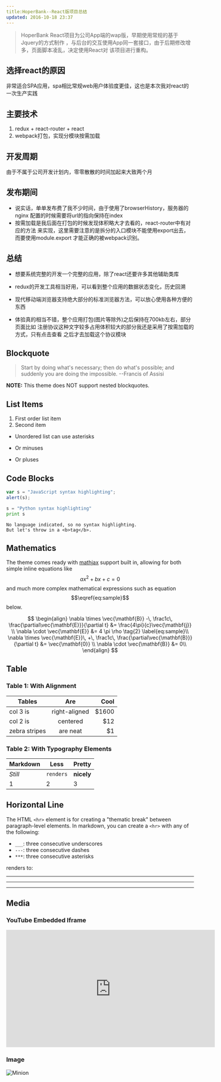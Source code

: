 ```yaml
---
title:HoperBank--React版项目总结
updated: 2016-10-18 23:37
---
```


> HoperBank React项目为公司App端的wap版，早期使用常规的基于Jquery的方式制作
，与后台的交互使用App同一套接口，由于后期修改增多，页面脚本凌乱，决定使用React对
该项目进行重构。

## 选择react的原因

非常适合SPA应用，spa相比常规web用户体验度更佳，这也是本次我对react的一次生产实践

<div class="divider"></div>


## 主要技术

1. redux + react-router + react
2. webpack打包，实现分模块按需加载


## 开发周期

由于不属于公司开发计划内，零零散散的时间加起来大致两个月

## 发布期间

- 说实话，单单发布费了我不少时间，由于使用了browserHistory，服务器的nginx
配置的时候需要将url的指向保持在index
- 按需加载是我后面在打包的时候发现体积略大才去看的，react-router中有对应的方法
来实现，这里需要注意的是拆分的入口模块不能使用export出去，而要使用module.export
才能正确的被webpack识别。

## 总结

- 想要系统完整的开发一个完整的应用，除了react还要许多其他辅助类库

- redux的开发工具相当好用，可以看到整个应用的数据状态变化，历史回溯

- 现代移动端浏览器支持绝大部分的标准浏览器方法，可以放心使用各种方便的东西

- 体验真的相当不错，整个应用打包(图片等除外)之后保持在700kb左右，部分页面比如
注册协议这种文字较多占用体积较大的部分我还是采用了按需加载的方式，只有点击查看
之后才去加载这个协议模块


## Blockquote

> Start by doing what's necessary; then do what's possible; and suddenly you are doing the impossible. --Francis of Assisi

**NOTE:** This theme does NOT support nested blockquotes.

<div class="divider"></div>

## List Items

1. First order list item
2. Second item

* Unordered list can use asterisks
- Or minuses
+ Or pluses

<div class="divider"></div>

## Code Blocks

```javascript
var s = "JavaScript syntax highlighting";
alert(s);
```

```python
s = "Python syntax highlighting"
print s
```

```
No language indicated, so no syntax highlighting.
But let's throw in a <b>tag</b>.
```

<div class="divider"></div>

## Mathematics

The theme comes ready with [mathjax](https://www.mathjax.org/) support built in, allowing for both simple inline equations like $$ax^2 + bx + c = 0$$ and much more complex mathematical expressions such as equation $$\eqref{eq:sample}$$ below.

$$
\begin{align}
\nabla \times \vec{\mathbf{B}} -\, \frac1c\, \frac{\partial\vec{\mathbf{E}}}{\partial t}  &= \frac{4\pi}{c}\vec{\mathbf{j}} \\   
\nabla \cdot \vec{\mathbf{E}} &= 4 \pi \rho \tag{2} \label{eq:sample}\\
\nabla \times \vec{\mathbf{E}}\, +\, \frac1c\, \frac{\partial\vec{\mathbf{B}}}{\partial t}  &= \vec{\mathbf{0}} \\
\nabla \cdot \vec{\mathbf{B}}  &= 0\\
\end{align}
$$

<div class="divider"></div>


## Table

### Table 1: With Alignment

| Tables        | Are           | Cool  |
| ------------- |:-------------:| -----:|
| col 3 is      | right-aligned | $1600 |
| col 2 is      | centered      |   $12 |
| zebra stripes | are neat      |    $1 |

### Table 2: With Typography Elements

Markdown | Less | Pretty
--- | --- | ---
*Still* | `renders` | **nicely**
1 | 2 | 3

<div class="divider"></div>

## Horizontal Line

The HTML `<hr>` element is for creating a "thematic break" between paragraph-level elements. In markdown, you can create a `<hr>` with any of the following:

* `___`: three consecutive underscores
* `---`: three consecutive dashes
* `***`: three consecutive asterisks

renders to:

___

---

***

<div class="divider"></div>

## Media

### YouTube Embedded Iframe

<iframe width="560" height="315" src="https://www.youtube.com/embed/n1a7o44WxNo" frameborder="0" allowfullscreen></iframe>

### Image

![Minion](http://octodex.github.com/images/minion.png)

[^1]: Footnote number one yeah baby!

[^2]: A footnote you can link to - [click here!](#)
